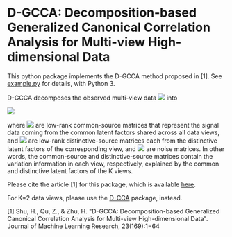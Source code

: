 # D-GCCA: Decomposition-based Generalized Canonical Correlation Analysis for Multi-view High-dimensional Data 

This python package implements the D-GCCA method proposed in [1]. See [example.py](https://github.com/shu-hai/D-GCCA/blob/master/example.py) for details, with Python 3.

D-GCCA decomposes the observed multi-view data <img src="https://render.githubusercontent.com/render/math?math=\boldsymbol{Y}_k\in \mathbb{R}^{p_k\times n}, k=1,\dots, K\ge 2"> into

<img src="https://render.githubusercontent.com/render/math?math=\boldsymbol{Y}_k=\boldsymbol{X}_k %2B \boldsymbol{E}_k=\boldsymbol{C}_k %2B \boldsymbol{D}_k %2B \boldsymbol{E}_k">

where <img src="https://render.githubusercontent.com/render/math?math=\{\boldsymbol{C}_k\}_{k=1}^K"> are low-rank common-source matrices that represent the signal data coming from the common latent factors shared across all data views, and <img src="https://render.githubusercontent.com/render/math?math=\{\boldsymbol{D}_k\}_{k=1}^K"> are low-rank distinctive-source matrices each from the distinctive latent factors of the corresponding view, and <img src="https://render.githubusercontent.com/render/math?math=\{\boldsymbol{E}_k\}_{k=1}^K"> are noise matrices.
In other words, the common-source and distinctive-source matrices contain the variation information in each view, respectively, explained by the common and distinctive latent factors of the K views.


Please cite the article [1] for this package, which is available [here](https://www.jmlr.org/papers/volume23/20-021/20-021.pdf).

For K=2 data views, please use the [D-CCA](https://github.com/shu-hai/D-CCA) package, instead.

[1] Shu, H., Qu, Z., & Zhu, H. "D-GCCA: Decomposition-based Generalized Canonical Correlation Analysis for Multi-view High-dimensional Data". Journal of Machine Learning Research, 23(169):1−64
